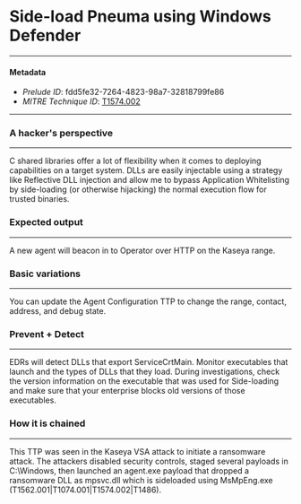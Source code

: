 
# Side-load Pneuma using Windows Defender

---

#### Metadata

- *Prelude ID*: fdd5fe32-7264-4823-98a7-32818799fe86
- *MITRE Technique ID*: [T1574.002](https://attack.mitre.org/techniques/T1574/002)

---

### A hacker's perspective

---

C shared libraries offer a lot of flexibility when it comes to deploying capabilities on a target system. DLLs are easily injectable using a strategy like Reflective DLL injection and allow me to bypass Application Whitelisting by side-loading (or otherwise hijacking) the normal execution flow for trusted binaries. 

### Expected output

---

A new agent will beacon in to Operator over HTTP on the Kaseya range. 

### Basic variations

---

You can update the Agent Configuration TTP to change the range, contact, address, and debug state. 

### Prevent + Detect

---

EDRs will detect DLLs that export ServiceCrtMain. Monitor executables that launch and the types of DLLs that they load. During investigations, check the version information on the executable that was used for Side-loading and make sure that your enterprise blocks old versions of those executables. 

### How it is chained

---

This TTP was seen in the Kaseya VSA attack to initiate a ransomware attack. The attackers disabled security controls, staged several payloads in C:\Windows, then launched an agent.exe payload that dropped a ransomware DLL as mpsvc.dll which is sideloaded using MsMpEng.exe (T1562.001|T1074.001|T1574.002|T1486). 
